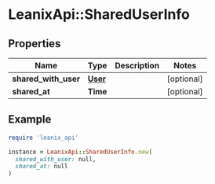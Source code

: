 # LeanixApi::SharedUserInfo

## Properties

| Name | Type | Description | Notes |
| ---- | ---- | ----------- | ----- |
| **shared_with_user** | [**User**](User.md) |  | [optional] |
| **shared_at** | **Time** |  | [optional] |

## Example

```ruby
require 'leanix_api'

instance = LeanixApi::SharedUserInfo.new(
  shared_with_user: null,
  shared_at: null
)
```

